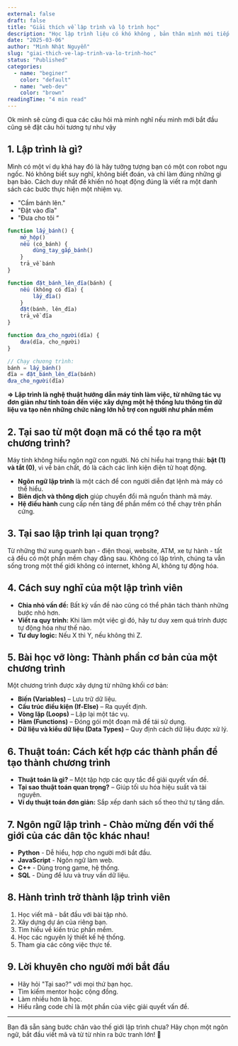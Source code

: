 ```yaml
---
external: false
draft: false
title: "Giải thích về lập trình và lộ trình học"
description: "Học lập trình liệu có khó không , bản thân mình mới tiếp cận cũng nghĩ như vậy . Nhưng đó là khi mình chưa biết cách đơn giản hóa nó"
date: "2025-03-06"
author: "Minh Nhật Nguyễn"
slug: "giai-thich-ve-lap-trinh-va-lo-trinh-hoc"
status: "Published"
categories:
  - name: "beginer"
    color: "default"
  - name: "web-dev"
    color: "brown"
readingTime: "4 min read"
---
```


Ok mình sẽ cùng đi qua các câu hỏi mà mình nghĩ nếu mình mới bắt đầu cũng sẽ đặt câu hỏi tương tự như vậy


## **1. Lập trình là gì?**


Mình có một ví dụ khá hay đó là hãy tưởng tượng bạn có một con robot ngu ngốc. Nó không biết suy nghĩ, không biết đoán, và chỉ làm đúng những gì bạn bảo. Cách duy nhất để khiến nó hoạt động đúng là viết ra một danh sách các bước thực hiện một nhiệm vụ.

- "Cầm bánh lên."
- "Đặt vào đĩa"
- "Đưa cho tôi “

```typescript
function lấy_bánh() {
    mở_hộp()
    nếu (có_bánh) {
        dùng_tay_gắp_bánh()
    }
    trả_về bánh
}

function đặt_bánh_lên_đĩa(bánh) {
    nếu (không có đĩa) {
        lấy_đĩa()
    }
    đặt(bánh, lên_đĩa)
    trả_về đĩa
}

function đưa_cho_người(dĩa) {
    đưa(dĩa, cho_người)
}

// Chạy chương trình:
bánh = lấy_bánh()
đĩa = đặt_bánh_lên_đĩa(bánh)
đưa_cho_người(đĩa)
```


**⇒ Lập trình là nghệ thuật hướng dẫn máy tính làm việc, từ những tác vụ đơn giản như tính toán đến việc xây dựng một hệ thống lưu thông tin dữ liệu va tạo nên những chức năng lớn hỗ trợ con người như phần mềm** 


## **2. Tại sao từ một đoạn mã có thể tạo ra một chương trình?**


Máy tính không hiểu ngôn ngữ con người. Nó chỉ hiểu hai trạng thái: **bật (1) và tắt (0)**, vì về bản chất, đó là cách các linh kiện điện tử hoạt động.

- **Ngôn ngữ lập trình** là một cách để con người diễn đạt lệnh mà máy có thể hiểu.
- **Biên dịch và thông dịch** giúp chuyển đổi mã nguồn thành mã máy.
- **Hệ điều hành** cung cấp nền tảng để phần mềm có thể chạy trên phần cứng.

## **3. Tại sao lập trình lại quan trọng?**


Từ những thứ xung quanh bạn - điện thoại, website, ATM, xe tự hành - tất cả đều có một phần mềm chạy đằng sau. Không có lập trình, chúng ta vẫn sống trong một thế giới không có internet, không AI, không tự động hóa.


## **4. Cách suy nghĩ của một lập trình viên**

- **Chia nhỏ vấn đề:** Bất kỳ vấn đề nào cũng có thể phân tách thành những bước nhỏ hơn.
- **Viết ra quy trình:** Khi làm một việc gì đó, hãy tư duy xem quá trình được tự động hóa như thế nào.
- **Tư duy logic:** Nếu X thì Y, nếu không thì Z.

## **5. Bài học vỡ lòng: Thành phần cơ bản của một chương trình**


Một chương trình được xây dựng từ những khối cơ bản:

- **Biến (Variables)** – Lưu trữ dữ liệu.
- **Cấu trúc điều kiện (If-Else)** – Ra quyết định.
- **Vòng lặp (Loops)** – Lặp lại một tác vụ.
- **Hàm (Functions)** – Đóng gói một đoạn mã để tái sử dụng.
- **Dữ liệu và kiểu dữ liệu (Data Types)** – Quy định cách dữ liệu được xử lý.

## **6. Thuật toán: Cách kết hợp các thành phần để tạo thành chương trình**

- **Thuật toán là gì?** – Một tập hợp các quy tắc để giải quyết vấn đề.
- **Tại sao thuật toán quan trọng?** – Giúp tối ưu hóa hiệu suất và tài nguyên.
- **Ví dụ thuật toán đơn giản:** Sắp xếp danh sách số theo thứ tự tăng dần.

## **7. Ngôn ngữ lập trình - Chào mừng đến với thế giới của các dân tộc khác nhau!**

- **Python** - Dễ hiểu, hợp cho người mới bắt đầu.
- **JavaScript** - Ngôn ngữ làm web.
- **C++** - Dùng trong game, hệ thống.
- **SQL** - Dùng để lưu và truy vấn dữ liệu.

## **8. Hành trình trở thành lập trình viên**

1. Học viết mã - bắt đầu với bài tập nhỏ.
2. Xây dựng dự án của riêng bạn.
3. Tìm hiểu về kiến trúc phần mềm.
4. Học các nguyên lý thiết kế hệ thống.
5. Tham gia các công việc thực tế.

## **9. Lời khuyên cho người mới bắt đầu**

- Hãy hỏi "Tại sao?" với mọi thứ bạn học.
- Tìm kiếm mentor hoặc cộng đồng.
- Làm nhiều hơn là học.
- Hiểu rằng code chỉ là một phần của việc giải quyết vấn đề.

---


Bạn đã sẵn sàng bước chân vào thế giới lập trình chưa? Hãy chọn một ngôn ngữ, bắt đầu viết mã và từ từ nhìn ra bức tranh lớn! 🚀

